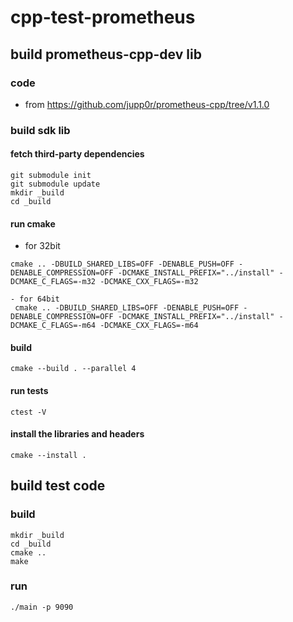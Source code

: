 # cpp-test-prometheus

## build prometheus-cpp-dev lib
### code
- from https://github.com/jupp0r/prometheus-cpp/tree/v1.1.0
### build sdk lib
#### fetch third-party dependencies
```
git submodule init
git submodule update
mkdir _build
cd _build
```
#### run cmake
- for 32bit
```
cmake .. -DBUILD_SHARED_LIBS=OFF -DENABLE_PUSH=OFF -DENABLE_COMPRESSION=OFF -DCMAKE_INSTALL_PREFIX="../install" -DCMAKE_C_FLAGS=-m32 -DCMAKE_CXX_FLAGS=-m32
```
```
- for 64bit
 cmake .. -DBUILD_SHARED_LIBS=OFF -DENABLE_PUSH=OFF -DENABLE_COMPRESSION=OFF -DCMAKE_INSTALL_PREFIX="../install" -DCMAKE_C_FLAGS=-m64 -DCMAKE_CXX_FLAGS=-m64
```
#### build
```
cmake --build . --parallel 4
```
#### run tests
```
ctest -V
```
#### install the libraries and headers
```
cmake --install .
```
## build test code
### build
```
mkdir _build
cd _build
cmake ..
make
```
### run
```
./main -p 9090
```
